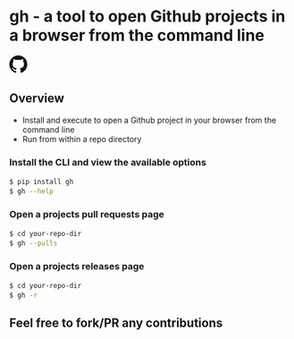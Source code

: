 # gh - a tool to open Github projects in a browser from the command line
![](https://raw.githubusercontent.com/danielwhatmuff/gh/master/img/GitHub-Mark-32px.png)

## Overview
* Install and execute to open a Github project in your browser from the command line
* Run from within a repo directory

### Install the CLI and view the available options
```bash
$ pip install gh
$ gh --help
```

### Open a projects pull requests page
```bash
$ cd your-repo-dir
$ gh --pulls
```

### Open a projects releases page
```bash
$ cd your-repo-dir
$ gh -r
```

## Feel free to fork/PR any contributions
